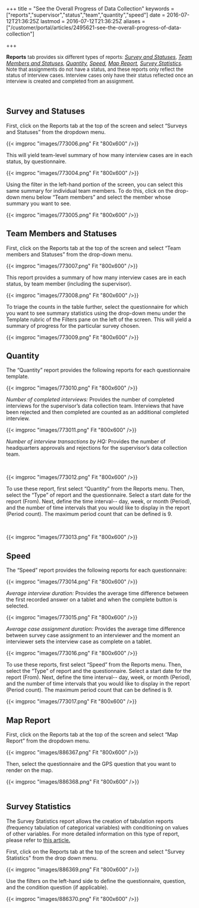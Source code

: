 ﻿+++
title = "See the Overall Progress of Data Collection"
keywords = ["reports","supervisor","status","team","quantity","speed"]
date = 2016-07-12T21:36:25Z
lastmod = 2016-07-12T21:36:25Z
aliases = ["/customer/portal/articles/2495621-see-the-overall-progress-of-data-collection"]

+++

**Reports** <span style="font-size: 13px;">tab provides six different
types of reports: </span>[*Survey and Statuses*](#survey)<span
style="font-size: 13px;">, </span>[*Team Members and
Statuses*](#team)<span style="font-size: 13px;">,
</span>*[Quantity](#quantity),*<span
style="font-size: 13px;"> </span>*[Speed](#speed), [Map Report](#Map),
[Survey Statistics](#stat).*<span style="font-size: 13px;">  Note
that assignments do not have a status, and these reports only reflect
the status of Interview cases. Interview cases only have their status
reflected once an interview is created and completed from an assignment.
 </span>

 

<span id="survey"></span>Survey and Statuses
--------------------------------------------

First, click on the Reports tab at the top of the screen and select
“Surveys and Statuses” from the dropdown menu. 

{{< imgproc "images/773006.png" Fit "800x600" />}}

This will yield team-level summary of how many interview cases are in
each status, by questionnaire. 

  
{{< imgproc "images/773004.png" Fit "800x600" />}}

Using the filter in the left-hand portion of the screen, you can select
this same summary for individual team members. To do this, click on the
drop-down menu below “Team members” and select the member whose summary
you want to see.

  
{{< imgproc "images/773005.png" Fit "800x600" />}}

<span id="team"></span>Team Members and Statuses
------------------------------------------------

First, click on the Reports tab at the top of the screen and select
“Team members and Statuses” from the drop-down menu.

  
{{< imgproc "images/773007.png" Fit "800x600" />}}

This report provides a summary of how many interview cases are in each
status, by team member (including the supervisor). 

  
{{< imgproc "images/773008.png" Fit "800x600" />}}

To triage the counts in the table further, select the questionnaire for
which you want to see summary statistics using the drop-down menu under
the Template rubric of the Filters pane on the left of the screen. This
will yield a summary of progress for the particular survey chosen.

{{< imgproc "images/773009.png" Fit "800x600" />}}

<span id="quantity"></span>Quantity 
-----------------------------------

The “Quantity” report provides the following reports for each
questionnaire template. 

  
{{< imgproc "images/773010.png" Fit "800x600" />}}

*Number of completed interviews:* Provides the number of completed
interviews for the supervisor’s data collection team. Interviews that
have been rejected and then completed are counted as an additional
completed interview. 

  
{{< imgproc "images/773011.png" Fit "800x600" />}}

*Number of interview transactions by HQ:* Provides the number of
headquarters approvals and rejections for the supervisor’s data
collection team.

 

{{< imgproc "images/773012.png" Fit "800x600" />}}

To use these report, first select “Quantity” from the Reports menu.
Then, select the “Type” of report and the questionnaire. Select a start
date for the report (From). Next, define the time interval-- day, week,
or month (Period), and the number of time intervals that you would like
to display in the report (Period count). The maximum period count that
can be defined is 9. 

 

{{< imgproc "images/773013.png" Fit "800x600" />}}

<span id="speed"></span>Speed 
------------------------------

The “Speed” report provides the following reports for each
questionnaire:  
  
{{< imgproc "images/773014.png" Fit "800x600" />}}
  
*Average interview duration:* Provides the average time difference
between the first recorded answer on a tablet and when the complete
button is selected.  
  
{{< imgproc "images/773015.png" Fit "800x600" />}}  
  
*Average case assignment duration:* Provides the average time difference
between survey case assignment to an interviewer and the moment an
interviewer sets the interview case as complete on a tablet.  
  
{{< imgproc "images/773016.png" Fit "800x600" />}}  
  
To use these reports, first select “Speed” from the Reports menu. Then,
select the “Type” of report and the questionnaire. Select a start date
for the report (From). Next, define the time interval-- day, week, or
month (Period), and the number of time intervals that you would like to
display in the report (Period count). The maximum period count that can
be defined is 9.  
  
{{< imgproc "images/773017.png" Fit "800x600" />}}  

<span id="Map"></span>Map Report 
---------------------------------

First, click on the Reports tab at the top of the screen and select “Map
Report” from the dropdown menu.  

{{< imgproc "images/886367.png" Fit "800x600" />}}  
  
Then, select the questionnaire and the GPS question that you want to
render on the map.   

{{< imgproc "images/886368.png" Fit "800x600" />}}  
 

<span id="stat"></span>Survey Statistics 
-----------------------------------------

The Survey Statistics report allows the creation of tabulation reports
(frequency tabulation of categorical variables) with conditioning on
values of other variables. For more detailed information on this type of
report, please refer to [this article.](/headquarters/report-survey-statistics)   
  
First, click on the Reports tab at the top of the screen and select
"Survey Statistics" from the drop down menu.   

{{< imgproc "images/886369.png" Fit "800x600" />}}  

Use the filters on the left-hand side to define the questionnaire,
question, and the condition question (if applicable).   

{{< imgproc "images/886370.png" Fit "800x600" />}}
